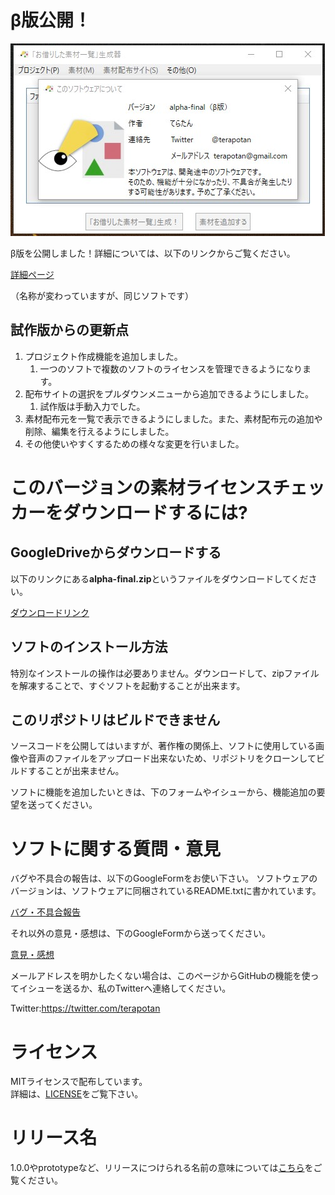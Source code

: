 # β版公開！
![素材追加](./ReleaseImage/alpha-final/バージョン表示.jpg)

β版を公開しました！詳細については、以下のリンクからご覧ください。  

[詳細ページ](https://terapotan.hatenablog.jp/entry/MaterialLicenseCheckerVer2)

（名称が変わっていますが、同じソフトです）
## 試作版からの更新点
1. プロジェクト作成機能を追加しました。
   1. 一つのソフトで複数のソフトのライセンスを管理できるようになります。
2. 配布サイトの選択をプルダウンメニューから追加できるようにしました。
   1. 試作版は手動入力でした。
3. 素材配布元を一覧で表示できるようにしました。また、素材配布元の追加や削除、編集を行えるようにしました。
4. その他使いやすくするための様々な変更を行いました。

# このバージョンの素材ライセンスチェッカーをダウンロードするには?
## GoogleDriveからダウンロードする
以下のリンクにある**alpha-final.zip**というファイルをダウンロードしてください。

[ダウンロードリンク](https://drive.google.com/drive/u/2/folders/1Ovn9N6ZFQ7WtMGye-B0cxLVX_Dg0rID1)

## ソフトのインストール方法
特別なインストールの操作は必要ありません。ダウンロードして、zipファイルを解凍することで、すぐソフトを起動することが出来ます。

## このリポジトリはビルドできません
ソースコードを公開してはいますが、著作権の関係上、ソフトに使用している画像や音声のファイルをアップロード出来ないため、リポジトリをクローンしてビルドすることが出来ません。  

ソフトに機能を追加したいときは、下のフォームやイシューから、機能追加の要望を送ってください。
# ソフトに関する質問・意見
バグや不具合の報告は、以下のGoogleFormをお使い下さい。
ソフトウェアのバージョンは、ソフトウェアに同梱されているREADME.txtに書かれています。

[バグ・不具合報告](https://forms.gle/ngCaCjegDqKVT9gc6)  

それ以外の意見・感想は、下のGoogleFormから送ってください。  

[意見・感想](https://forms.gle/HAQido7dD4eZaUkc8)  

メールアドレスを明かしたくない場合は、このページからGitHubの機能を使ってイシューを送るか、私のTwitterへ連絡してください。  

Twitter:https://twitter.com/terapotan
  
# ライセンス
MITライセンスで配布しています。  
詳細は、[LICENSE](./LICENSE.md)をご覧下さい。
# リリース名
1.0.0やprototypeなど、リリースにつけられる名前の意味については[こちら](./AboutVersion.md)をご覧ください。
